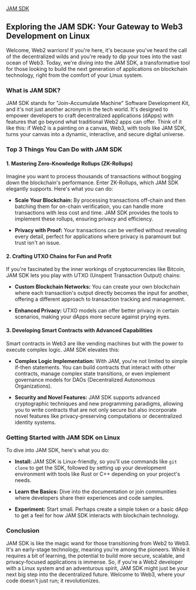 [JAM SDK ](https://hackmd.io/@polkadot/jamsdk)


## **Exploring the JAM SDK: Your Gateway to Web3 Development on Linux**

Welcome, Web2 warriors! If you're here, it's because you've heard the call of the decentralized wilds and you're ready to dip your toes into the vast ocean of Web3. Today, we're diving into the JAM SDK, a transformative tool for those looking to build the next generation of applications on blockchain technology, right from the comfort of your Linux system.

### **What is JAM SDK?**

JAM SDK stands for "Join-Accumulate Machine" Software Development Kit, and it's not just another acronym in the tech world. It's designed to empower developers to craft decentralized applications (dApps) with features that go beyond what traditional Web2 apps can offer. Think of it like this: if Web2 is a painting on a canvas, Web3, with tools like JAM SDK, turns your canvas into a dynamic, interactive, and secure digital universe.

### **Top 3 Things You Can Do with JAM SDK**

#### **1. Mastering Zero-Knowledge Rollups (ZK-Rollups)**

Imagine you want to process thousands of transactions without bogging down the blockchain's performance. Enter ZK-Rollups, which JAM SDK elegantly supports. Here's what you can do:

- **Scale Your Blockchain:** By processing transactions off-chain and then batching them for on-chain verification, you can handle more transactions with less cost and time. JAM SDK provides the tools to implement these rollups, ensuring privacy and efficiency.

- **Privacy with Proof:** Your transactions can be verified without revealing every detail, perfect for applications where privacy is paramount but trust isn't an issue.

#### **2. Crafting UTXO Chains for Fun and Profit**

If you're fascinated by the inner workings of cryptocurrencies like Bitcoin, JAM SDK lets you play with UTXO (Unspent Transaction Output) chains:

- **Custom Blockchain Networks:** You can create your own blockchain where each transaction's output directly becomes the input for another, offering a different approach to transaction tracking and management.

- **Enhanced Privacy:** UTXO models can offer better privacy in certain scenarios, making your dApps more secure against prying eyes.

#### **3. Developing Smart Contracts with Advanced Capabilities**

Smart contracts in Web3 are like vending machines but with the power to execute complex logic. JAM SDK elevates this:

- **Complex Logic Implementation:** With JAM, you're not limited to simple if-then statements. You can build contracts that interact with other contracts, manage complex state transitions, or even implement governance models for DAOs (Decentralized Autonomous Organizations).

- **Security and Novel Features:** JAM SDK supports advanced cryptographic techniques and new programming paradigms, allowing you to write contracts that are not only secure but also incorporate novel features like privacy-preserving computations or decentralized identity systems.

### **Getting Started with JAM SDK on Linux**

To dive into JAM SDK, here's what you do:

- **Install:** JAM SDK is Linux-friendly, so you'll use commands like `git clone` to get the SDK, followed by setting up your development environment with tools like Rust or C++ depending on your project's needs.

- **Learn the Basics:** Dive into the documentation or join communities where developers share their experiences and code samples.

- **Experiment:** Start small. Perhaps create a simple token or a basic dApp to get a feel for how JAM SDK interacts with blockchain technology.

### **Conclusion**

JAM SDK is like the magic wand for those transitioning from Web2 to Web3. It's an early-stage technology, meaning you're among the pioneers. While it requires a bit of learning, the potential to build more secure, scalable, and privacy-focused applications is immense. So, if you're a Web2 developer with a Linux system and an adventurous spirit, JAM SDK might just be your next big step into the decentralized future. Welcome to Web3, where your code doesn't just run; it revolutionizes.
